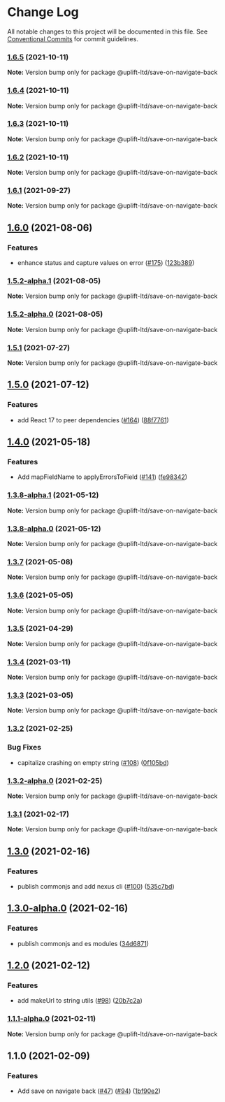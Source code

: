 # Change Log

All notable changes to this project will be documented in this file.
See [Conventional Commits](https://conventionalcommits.org) for commit guidelines.

### [1.6.5](https://github.com/uplift-ltd/nexus/compare/@uplift-ltd/save-on-navigate-back@1.6.4...@uplift-ltd/save-on-navigate-back@1.6.5) (2021-10-11)

**Note:** Version bump only for package @uplift-ltd/save-on-navigate-back





### [1.6.4](https://github.com/uplift-ltd/nexus/compare/@uplift-ltd/save-on-navigate-back@1.6.3...@uplift-ltd/save-on-navigate-back@1.6.4) (2021-10-11)

**Note:** Version bump only for package @uplift-ltd/save-on-navigate-back





### [1.6.3](https://github.com/uplift-ltd/nexus/compare/@uplift-ltd/save-on-navigate-back@1.6.2...@uplift-ltd/save-on-navigate-back@1.6.3) (2021-10-11)

**Note:** Version bump only for package @uplift-ltd/save-on-navigate-back





### [1.6.2](https://github.com/uplift-ltd/nexus/compare/@uplift-ltd/save-on-navigate-back@1.6.1...@uplift-ltd/save-on-navigate-back@1.6.2) (2021-10-11)

**Note:** Version bump only for package @uplift-ltd/save-on-navigate-back





### [1.6.1](https://github.com/uplift-ltd/nexus/compare/@uplift-ltd/save-on-navigate-back@1.6.0...@uplift-ltd/save-on-navigate-back@1.6.1) (2021-09-27)

**Note:** Version bump only for package @uplift-ltd/save-on-navigate-back





## [1.6.0](https://github.com/uplift-ltd/nexus/compare/@uplift-ltd/save-on-navigate-back@1.5.1...@uplift-ltd/save-on-navigate-back@1.6.0) (2021-08-06)


### Features

* enhance status and capture values on error ([#175](https://github.com/uplift-ltd/nexus/issues/175)) ([123b389](https://github.com/uplift-ltd/nexus/commit/123b389c2122849869e2f770d17f83b00d03c3da))



### [1.5.2-alpha.1](https://github.com/uplift-ltd/nexus/compare/@uplift-ltd/save-on-navigate-back@1.5.2-alpha.0...@uplift-ltd/save-on-navigate-back@1.5.2-alpha.1) (2021-08-05)

**Note:** Version bump only for package @uplift-ltd/save-on-navigate-back





### [1.5.2-alpha.0](https://github.com/uplift-ltd/nexus/compare/@uplift-ltd/save-on-navigate-back@1.5.1...@uplift-ltd/save-on-navigate-back@1.5.2-alpha.0) (2021-08-05)

**Note:** Version bump only for package @uplift-ltd/save-on-navigate-back





### [1.5.1](https://github.com/uplift-ltd/nexus/compare/@uplift-ltd/save-on-navigate-back@1.5.0...@uplift-ltd/save-on-navigate-back@1.5.1) (2021-07-27)

**Note:** Version bump only for package @uplift-ltd/save-on-navigate-back





## [1.5.0](https://github.com/uplift-ltd/nexus/compare/@uplift-ltd/save-on-navigate-back@1.4.0...@uplift-ltd/save-on-navigate-back@1.5.0) (2021-07-12)


### Features

* add React 17 to peer dependencies ([#164](https://github.com/uplift-ltd/nexus/issues/164)) ([88f7761](https://github.com/uplift-ltd/nexus/commit/88f77615dfab14127dfdf76f665ee73c3195bcb4))



## [1.4.0](https://github.com/uplift-ltd/nexus/compare/@uplift-ltd/save-on-navigate-back@1.3.7...@uplift-ltd/save-on-navigate-back@1.4.0) (2021-05-18)


### Features

* Add mapFieldName to applyErrorsToField ([#141](https://github.com/uplift-ltd/nexus/issues/141)) ([fe98342](https://github.com/uplift-ltd/nexus/commit/fe98342facb05264c1645be4c86eb520304d3ced))



### [1.3.8-alpha.1](https://github.com/uplift-ltd/nexus/compare/@uplift-ltd/save-on-navigate-back@1.3.8-alpha.0...@uplift-ltd/save-on-navigate-back@1.3.8-alpha.1) (2021-05-12)

**Note:** Version bump only for package @uplift-ltd/save-on-navigate-back





### [1.3.8-alpha.0](https://github.com/uplift-ltd/nexus/compare/@uplift-ltd/save-on-navigate-back@1.3.7...@uplift-ltd/save-on-navigate-back@1.3.8-alpha.0) (2021-05-12)

**Note:** Version bump only for package @uplift-ltd/save-on-navigate-back





### [1.3.7](https://github.com/uplift-ltd/nexus/compare/@uplift-ltd/save-on-navigate-back@1.3.6...@uplift-ltd/save-on-navigate-back@1.3.7) (2021-05-08)

**Note:** Version bump only for package @uplift-ltd/save-on-navigate-back





### [1.3.6](https://github.com/uplift-ltd/nexus/compare/@uplift-ltd/save-on-navigate-back@1.3.5...@uplift-ltd/save-on-navigate-back@1.3.6) (2021-05-05)

**Note:** Version bump only for package @uplift-ltd/save-on-navigate-back





### [1.3.5](https://github.com/uplift-ltd/nexus/compare/@uplift-ltd/save-on-navigate-back@1.3.4...@uplift-ltd/save-on-navigate-back@1.3.5) (2021-04-29)

**Note:** Version bump only for package @uplift-ltd/save-on-navigate-back





### [1.3.4](https://github.com/uplift-ltd/nexus/compare/@uplift-ltd/save-on-navigate-back@1.3.3...@uplift-ltd/save-on-navigate-back@1.3.4) (2021-03-11)

**Note:** Version bump only for package @uplift-ltd/save-on-navigate-back





### [1.3.3](https://github.com/uplift-ltd/nexus/compare/@uplift-ltd/save-on-navigate-back@1.3.2...@uplift-ltd/save-on-navigate-back@1.3.3) (2021-03-05)

**Note:** Version bump only for package @uplift-ltd/save-on-navigate-back





### [1.3.2](https://github.com/uplift-ltd/nexus/compare/@uplift-ltd/save-on-navigate-back@1.3.1...@uplift-ltd/save-on-navigate-back@1.3.2) (2021-02-25)


### Bug Fixes

* capitalize crashing on empty string ([#108](https://github.com/uplift-ltd/nexus/issues/108)) ([0f105bd](https://github.com/uplift-ltd/nexus/commit/0f105bd805ba081243cdf05b91106bf670331841))



### [1.3.2-alpha.0](https://github.com/uplift-ltd/nexus/compare/@uplift-ltd/save-on-navigate-back@1.3.1...@uplift-ltd/save-on-navigate-back@1.3.2-alpha.0) (2021-02-25)

**Note:** Version bump only for package @uplift-ltd/save-on-navigate-back





### [1.3.1](https://github.com/uplift-ltd/nexus/compare/@uplift-ltd/save-on-navigate-back@1.3.0...@uplift-ltd/save-on-navigate-back@1.3.1) (2021-02-17)

**Note:** Version bump only for package @uplift-ltd/save-on-navigate-back





## [1.3.0](https://github.com/uplift-ltd/nexus/compare/@uplift-ltd/save-on-navigate-back@1.2.0...@uplift-ltd/save-on-navigate-back@1.3.0) (2021-02-16)


### Features

* publish commonjs and add nexus cli ([#100](https://github.com/uplift-ltd/nexus/issues/100)) ([535c7bd](https://github.com/uplift-ltd/nexus/commit/535c7bd0ad8224b9dde814f18f9d5082366061e1))



## [1.3.0-alpha.0](https://github.com/uplift-ltd/nexus/compare/@uplift-ltd/save-on-navigate-back@1.2.0...@uplift-ltd/save-on-navigate-back@1.3.0-alpha.0) (2021-02-16)


### Features

* publish commonjs and es modules ([34d6871](https://github.com/uplift-ltd/nexus/commit/34d6871f720efebf2d48773ae1e17c8dc6fd652d))



## [1.2.0](https://github.com/uplift-ltd/nexus/compare/@uplift-ltd/save-on-navigate-back@1.1.0...@uplift-ltd/save-on-navigate-back@1.2.0) (2021-02-12)


### Features

* add makeUrl to string utils ([#98](https://github.com/uplift-ltd/nexus/issues/98)) ([20b7c2a](https://github.com/uplift-ltd/nexus/commit/20b7c2acf9f0738c4af64344db6510c46fa71c69))



### [1.1.1-alpha.0](https://github.com/uplift-ltd/nexus/compare/@uplift-ltd/save-on-navigate-back@1.1.0...@uplift-ltd/save-on-navigate-back@1.1.1-alpha.0) (2021-02-11)

**Note:** Version bump only for package @uplift-ltd/save-on-navigate-back





## 1.1.0 (2021-02-09)


### Features

* Add save on navigate back ([#47](https://github.com/uplift-ltd/nexus/issues/47)) ([#94](https://github.com/uplift-ltd/nexus/issues/94)) ([1bf90e2](https://github.com/uplift-ltd/nexus/commit/1bf90e2cc48c7d5ac90ead8fecb435d2a8fa2af7))

